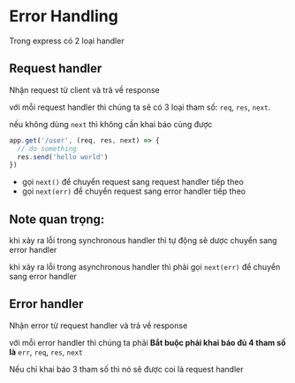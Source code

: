 # Error Handling

Trong express có 2 loại handler

## Request handler

Nhận request từ client và trả về response

với mỗi request handler thì chúng ta sẽ có 3 loại tham số: `req`, `res`, `next`.

nếu không dùng `next` thì không cần khai báo củng được

```ts
app.get('/user', (req, res, next) => {
  // do something
  res.send('hello world')
})
```

- gọi `next()` để chuyển request sang request handler tiếp theo
- gọi `next(err)` để chuyển request sang error handler tiếp theo

## Note quan trọng:

khi xảy ra lỗi trong synchronous handler thì tự động sẽ dược chuyển sang error handler

khi xãy ra lỗi trong asynchronous handler thì phải gọi `next(err)` để chuyển sang error handler

## Error handler

Nhận error từ request handler và trả về response

với mỗi error handler thì chúng ta phải **Bắt buộc phải khai báo đủ 4 tham số là** `err`, `req`, `res`, `next`

Nếu chỉ khai báo 3 tham số thì nó sẽ được coi là request handler
